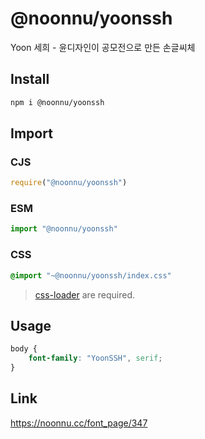 # @noonnu/yoonssh
Yoon 세희 - 윤디자인이 공모전으로 만든 손글씨체

## Install
```sh
npm i @noonnu/yoonssh
```
## Import
### CJS
```js
require("@noonnu/yoonssh")
```
### ESM
```js
import "@noonnu/yoonssh"
```
### CSS 
```css
@import "~@noonnu/yoonssh/index.css"
```
> [css-loader](https://github.com/webpack-contrib/css-loader) are required.

## Usage
```css
body {
    font-family: "YoonSSH", serif;
}
```

## Link
https://noonnu.cc/font_page/347